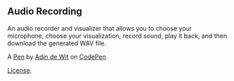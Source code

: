Audio Recording
---------------
An audio recorder and visualizer that allows you to choose your microphone, choose your visualization, record sound,  play it back, and then download the generated WAV file.

A [Pen](https://codepen.io/wittiicus/pen/JjLNRao) by [Adin de Wit](https://codepen.io/wittiicus) on [CodePen](https://codepen.io).

[License](https://codepen.io/license/pen/JjLNRao).